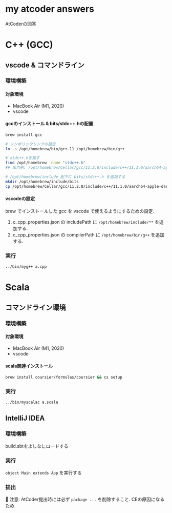 # my atcoder answers
AtCoderの回答

# C++ (GCC)

## vscode & コマンドライン

### 環境構築

#### 対象環境
- MacBook Air (M1, 2020)
- vscode

#### gccのインストール & bits/stdc++.hの配置

```bash
brew install gcc

# シンボリックリンクの設定
ln -s /opt/homebrew/bin/g++-11 /opt/homebrew/bin/g++

# stdc++.hを探す
find /opt/homebrew -name "stdc++.h"
## 出力例: /opt/homebrew/Cellar/gcc/11.2.0/include/c++/11.1.0/aarch64-apple-darwin20/bits/stdc++.h

# /opt/homebrew/include 配下に bits/stdc++.h を追加する
mkdir /opt/homebrew/include/bits
cp /opt/homebrew/Cellar/gcc/11.2.0/include/c++/11.1.0/aarch64-apple-darwin20/bits/stdc++.h /opt/homebrew/include/bits
```

#### vscodeの設定

brew でインストールした gcc を vscode で使えるようにするための設定.

1. c_cpp_properties.json の includePath に `/opt/homebrew/include/**` を追加する.
2. c_cpp_properties.json の compilerPath に `/opt/homebrew/bin/g++` を追加する.


### 実行

```bash
../bin/myg++ a.cpp
```


# Scala

## コマンドライン環境

### 環境構築

#### 対象環境
- MacBook Air (M1, 2020)
- vscode

#### scala関連インストール

```bash
brew install coursier/formulas/coursier && cs setup
```

### 実行

```bash
../bin/myscalac a.scala
```

## IntelliJ IDEA

### 環境構築
build.sbtをよしなにロードする

### 実行
`object Main extends App` を実行する

### 提出
🚨 注意: AtCoder提出時には必ず `package ...` を削除すること. CEの原因になるため.
